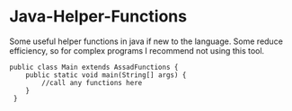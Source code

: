 # Java-Helper-Functions
Some useful helper functions in java if new to the language. Some reduce efficiency, so for complex programs I recommend not using this tool.

```
public class Main extends AssadFunctions {
    public static void main(String[] args) {
        //call any functions here
    }
 }
```
